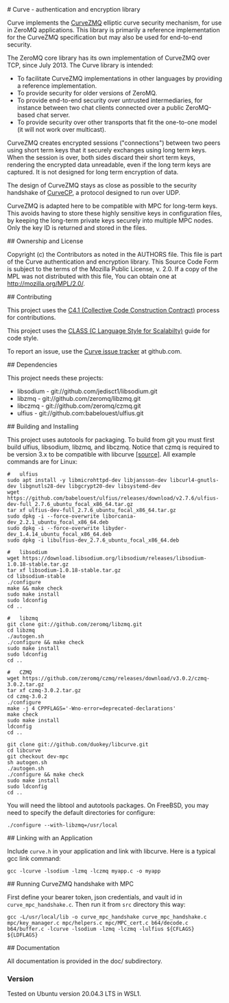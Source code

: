 
<A name="toc1-3" title="Curve - authentication and encryption library" />
# Curve - authentication and encryption library

Curve implements the [CurveZMQ](http://rfc.zeromq.org/spec:26) elliptic curve security mechanism, for use in ZeroMQ applications. This library is primarily a reference implementation for the CurveZMQ specification but may also be used for end-to-end security.

The ZeroMQ core library has its own implementation of CurveZMQ over TCP, since July 2013. The Curve library is intended:

* To facilitate CurveZMQ implementations in other languages by providing a reference implementation.
* To provide security for older versions of ZeroMQ.
* To provide end-to-end security over untrusted intermediaries, for instance between two chat clients connected over a public ZeroMQ-based chat server.
* To provide security over other transports that fit the one-to-one model (it will not work over multicast).

CurveZMQ creates encrypted sessions ("connections") between two peers using short term keys that it securely exchanges using long term keys. When the session is over, both sides discard their short term keys, rendering the encrypted data unreadable, even if the long term keys are captured. It is not designed for long term encryption of data. 

The design of CurveZMQ stays as close as possible to the security handshake of [CurveCP](http://curvecp.org), a protocol designed to run over UDP.

CurveZMQ is adapted here to be compatible with MPC for long-term keys. This avoids having to store these highly sensitive keys in configuration files, by keeping the long-term private keys securely into multiple MPC nodes. Only the key ID is returned and stored in the files.

<A name="toc2-19" title="Ownership and License" />
## Ownership and License

Copyright (c) the Contributors as noted in the AUTHORS file. This file is part of the Curve authentication and encryption library. This Source Code Form is subject to the terms of the Mozilla Public License, v. 2.0. If a copy of the MPL was not distributed with this file, You can obtain one at http://mozilla.org/MPL/2.0/.

<A name="toc2-24" title="Contributing" />
## Contributing

This project uses the [C4.1 (Collective Code Construction Contract)](http://rfc.zeromq.org/spec:22) process for contributions.

This project uses the [CLASS (C Language Style for Scalabilty)](http://rfc.zeromq.org/spec:21) guide for code style.

To report an issue, use the [Curve issue tracker](https://github.com/zeromq/libcurve/issues) at github.com.

<A name="toc2-33" title="Dependencies" />
## Dependencies

This project needs these projects:

* libsodium - git://github.com/jedisct1/libsodium.git
* libzmq - git://github.com/zeromq/libzmq.git
* libczmq - git://github.com/zeromq/czmq.git
* ulfius - git://github.com:babelouest/ulfius.git

<A name="toc2-42" title="Building and Installing" />
## Building and Installing

This project uses autotools for packaging. To build from git you must first build ulfius, libsodium, libzmq, and libczmq. 
Notice that czmq is required to be version 3.x to be compatible with libcurve [[source]](https://github.com/zeromq/libcurve/issues/38). All example commands are for Linux:

    #   ulfius
    sudo apt install -y libmicrohttpd-dev libjansson-dev libcurl4-gnutls-dev libgnutls28-dev libgcrypt20-dev libsystemd-dev
    wget https://github.com/babelouest/ulfius/releases/download/v2.7.6/ulfius-dev-full_2.7.6_ubuntu_focal_x86_64.tar.gz
    tar xf ulfius-dev-full_2.7.6_ubuntu_focal_x86_64.tar.gz
    sudo dpkg -i --force-overwrite liborcania-dev_2.2.1_ubuntu_focal_x86_64.deb
    sudo dpkg -i --force-overwrite libyder-dev_1.4.14_ubuntu_focal_x86_64.deb
    sudo dpkg -i libulfius-dev_2.7.6_ubuntu_focal_x86_64.deb
   
    #   libsodium
    wget https://download.libsodium.org/libsodium/releases/libsodium-1.0.18-stable.tar.gz
    tar xf libsodium-1.0.18-stable.tar.gz
    cd libsodium-stable
    ./configure
    make && make check
    sudo make install
    sudo ldconfig
    cd ..

    #   libzmq
    git clone git://github.com/zeromq/libzmq.git
    cd libzmq
    ./autogen.sh
    ./configure && make check
    sudo make install
    sudo ldconfig
    cd ..

    #   CZMQ
    wget https://github.com/zeromq/czmq/releases/download/v3.0.2/czmq-3.0.2.tar.gz
    tar xf czmq-3.0.2.tar.gz
    cd czmq-3.0.2
    ./configure 
    make -j 4 CPPFLAGS='-Wno-error=deprecated-declarations'
    make check 
    sudo make install
    ldconfig
    cd ..

    git clone git://github.com/duokey/libcurve.git
    cd libcurve
    git checkout dev-mpc
    sh autogen.sh
    ./autogen.sh
    ./configure && make check
    sudo make install
    sudo ldconfig
    cd ..

You will need the libtool and autotools packages. On FreeBSD, you may need to specify the default directories for configure:

    ./configure --with-libzmq=/usr/local

<A name="toc2-87" title="Linking with an Application" />
## Linking with an Application

Include `curve.h` in your application and link with libcurve. Here is a typical gcc link command:

    gcc -lcurve -lsodium -lzmq -lczmq myapp.c -o myapp

<A name="toc2-87" title=" Running CurveZMQ handshake with MPC" />
## Running CurveZMQ handshake with MPC

First define your bearer token, json credentials, and vault id in `curve_mpc_handshake.c`.
Then run it from `src` directory this way:

    gcc -L/usr/local/lib -o curve_mpc_handshake curve_mpc_handshake.c mpc/key_manager.c mpc/helpers.c mpc/MPC_cert.c b64/decode.c b64/buffer.c -lcurve -lsodium -lzmq -lczmq -lulfius ${CFLAGS} ${LDFLAGS}


<A name="toc2-94" title="Documentation" />
## Documentation

All documentation is provided in the doc/ subdirectory.

### Version
Tested on Ubuntu version 20.04.3 LTS in WSL1.
